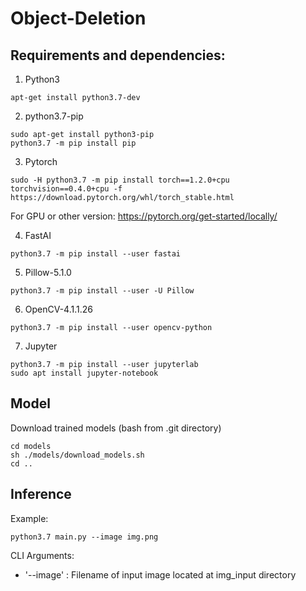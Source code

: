 # Object-Deletion

## Requirements and dependencies:


1.  Python3
```console
apt-get install python3.7-dev
```

2.  python3.7-pip 
```console
sudo apt-get install python3-pip
python3.7 -m pip install pip
```

3.  Pytorch
```console
sudo -H python3.7 -m pip install torch==1.2.0+cpu torchvision==0.4.0+cpu -f https://download.pytorch.org/whl/torch_stable.html
```
For GPU or other version: https://pytorch.org/get-started/locally/

4.  FastAI
```console
python3.7 -m pip install --user fastai
```

5.  Pillow-5.1.0
```console
python3.7 -m pip install --user -U Pillow
```

6.  OpenCV-4.1.1.26
```console
python3.7 -m pip install --user opencv-python
```

7.  Jupyter
```console
python3.7 -m pip install --user jupyterlab
sudo apt install jupyter-notebook
```

## Model

Download trained models
(bash from .git directory)
```console
cd models
sh ./models/download_models.sh
cd ..
```

## Inference

Example:
```console
python3.7 main.py --image img.png
```

CLI Arguments:
* '--image' : Filename of input image located at img_input directory
